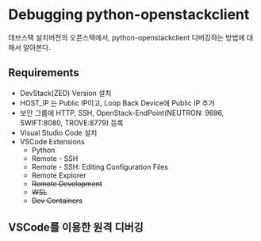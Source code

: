# Debugging python-openstackclient

데브스택 설치버전의 오픈스택에서, python-openstackclient 디버깅하는 방법에 대해서 알아본다.

## Requirements

* DevStack(ZED) Version 설치
* HOST_IP 는 Public IP이고, Loop Back Device에 Public IP 추가
* 보안 그룹에 HTTP, SSH, OpenStack-EndPoint(NEUTRON: 9696, SWIFT:8080, TROVE:8779) 등록
* Visual Studio Code 설치
* VSCode Extensions
    - Python
    - Remote - SSH
    - Remote - SSH: Editing Configuration Files
    - Remote Explorer
    - ~~Remote Development~~
    - ~~WSL~~
    - ~~Dev Containers~~

## VSCode를 이용한 원격 디버깅




